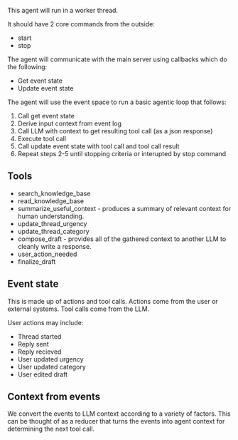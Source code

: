 This agent will run in a worker thread.

It should have 2 core commands from the outside:
- start
- stop


The agent will communicate with the main server using callbacks which do the following:
- Get event state
- Update event state


The agent will use the event space to run a basic agentic loop that follows:

1. Call get event state
2. Derive input context from event log
3. Call LLM with context to get resulting tool call (as a json response)
4. Execute tool call
5. Call update event state with tool call and tool call result 
6. Repeat steps 2-5 until stopping criteria or interupted by stop command


## Tools
- search_knowledge_base
- read_knowledge_base
- summarize_useful_context - produces a summary of relevant context for human understanding.
- update_thread_urgency
- update_thread_category
- compose_draft - provides all of the gathered context to another LLM to cleanly write a response.
- user_action_needed
- finalize_draft


## Event state
This is made up of actions and tool calls. Actions come from the user or external systems. Tool calls come from the LLM.

User actions may include:
- Thread started
- Reply sent
- Reply recieved
- User updated urgency
- User updated category
- User edited draft


## Context from events
We convert the events to LLM context according to a variety of factors. This can be thought of as a reducer that turns the events into agent context for determining the next tool call.



